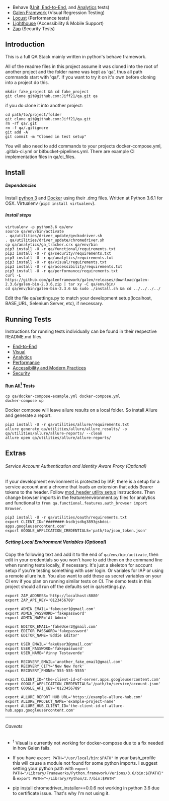* Behave ([Unit, End-to-End](/functional), and [Analytics](/analytics) tests)
* [Galen Framwork](/visual) (Visual Regression Testing)
* [Locust](/performance) (Performance tests)
* [Lighthouse](/accessibility) (Accessibility & Mobile Support)
* [Zap](/security) (Security Tests)


## Introduction

This is a full QA Stack mainly written in python's behave framework.

All of the readme files in this project assume it was cloned into the root of another project and the folder name was kept as 'qa', thus all path commands start with 'qa/'. If you want to try it on it's own before cloning into a project do this.
```
mkdir fake_project && cd fake_project
git clone git@github.com:Jiff21/qa.git qa
```
if you do clone it  into another project:
```
cd path/to/project/folder
git clone git@github.com:Jiff21/qa.git
rm -rf qa/.git
rm -f qa/.gitignore
git add -A
git commit -m "Cloned in test setup"
```

You will also need to add commands to your projects docker-compose.yml, .gitlab-ci.yml or bitbucket-pipelines.yml. There are example CI implementation files in qa/ci_files.


## Install
##### Dependancies
Install [python 3](https://www.python.org/downloads/) and [Docker](https://store.docker.com/editions/community/docker-ce-desktop-mac) using their .dmg files. Written at Python 3.6.1 for OSX. Virtualenv (`pip3 install virtualenv`).

##### Install steps
```
virtualenv -p python3.6 qa/env
source qa/env/bin/activate
. qa/utilities/driver_update/geckodriver.sh
. qa/utilities/driver_update/chromedriver.sh
cp qa/analytics/ga_tracker.crx qa/env/bin
pip3 install -U -r qa/functional/requirements.txt
pip3 install -U -r qa/security/requirements.txt
pip3 install -U -r qa/analytics/requirements.txt
pip3 install -U -r qa/visual/requirements.txt
pip3 install -U -r qa/accessibility/requirements.txt
pip3 install -U -r qa/performance/requirements.txt
curl -L https://github.com/galenframework/galen/releases/download/galen-2.3.6/galen-bin-2.3.6.zip | tar xy -C qa/env/bin/
cd qa/env/bin/galen-bin-2.3.6 && sudo ./install.sh && cd ../../../../
```


Edit the file qa/settings.py to match your development setup(localhost, BASE_URL, Selenium Server, etc), if necessary.


## Running Tests
Instructions for running tests individually can be found in their respective README.md files.
* [End-to-End](/functional#running-tests)
* [Visual](/visual#running-tests)
* [Analytics](/analytics#running-tests)
* [Performance](/performance#running-tests)
* [Accessibility and Modern Practices](/accessibility#running-tests)
* [Security](/security#running-tests)

#### Run All[<sup>1</sup>](#caveats) Tests
```
cp qa/docker-compose-example.yml docker-compose.yml
docker-compose up
```

Docker compose will leave allure results on a local folder. So install Allure and generate a report.
```
pip3 install -U -r qa/utilities/allure/requirements.txt
allure generate qa/utilities/allure/allure_results/ -o qa/utilities/allure/allure-reports/ --clean
allure open qa/utilities/allure/allure-reports/
```

## Extras

###### Service Account Authentication and Identity Aware Proxy (Optional)
If your development environment is protected by IAP, there is a setup for a service account and a chrome that loads an extension that adds Bearer tokens to the header. Follow [mod_header utility setup](utilities/oauth) instructions. Then change browser imports in the feature/environment.py files for analytics and functional to ```from qa.functional.features.auth_browser import Browser```.
```
pip3 install -U -r qa/utilities/oauth/requirements.txt
export CLIENT_ID='########-ksdbjsdkg3893gsbdoi-apps.googleusercontent.com'
export GOOGLE_APPLICATION_CREDENTIALS='path/to/json_token.json'
```


##### Setting Local Environment Variables (Optional)
Copy the following text and add it to the end of ```qa/env/bin/activate```, then edit in your credentials so you won't have to add them on the command line when running tests locally, if necessary. It's just a skeleton for account setup if you're testing something with user login. Or variales for IAP or using a remote allure hub.
You also want to add these as secret variables on your CI env if you plan on running similar tests on CI. The demo tests in this project should all run off the defaults set in qa/settings.py.
```
export ZAP_ADDRESS='http://localhost:8080'
export ZAP_API_KEY='0123456789'

export ADMIN_EMAIL='fakeuser1@gmail.com'
export ADMIN_PASSWORD='fakepassword'
export ADMIN_NAME='Al Admin'

export EDITOR_EMAIL='fakeUser2@gmail.com'
export EDITOR_PASSWORD='fakepassword'
export EDITOR_NAME='Eddie Editor'

export USER_EMAIL='fakeUser3@gmail.com'
export USER_PASSWORD='fakepassword'
export USER_NAME='Vinny Testaverde'

export RECOVERY_EMAIL='another_fake_email@gmail.com'
export RECOVERY_CITY='New New York'
export RECOVERY_PHONE='555-555-5555'

export CLIENT_ID='the-client-id-of-server.apps.googleusercontent.com'
export GOOGLE_APPLICATION_CREDENTIALS='/path/to/service/account.json'
export GOOGLE_API_KEY='0123456789'

export ALLURE_REPORT_HUB_URL='https://example-allure-hub.com'
export ALLURE_PROJECT_NAME='example-project-name'
export ALLURE_HUB_CLIENT_ID='the-client-id-of-allure-hub.apps.googleusercontent.com'

```


---

###### Caveats
* <sup>1</sup> Visual is currently not working for docker-compose due to a fix needed in how Galen fails.

* If you have `export PATH="/usr/local/bin:$PATH"` in your bash_profile this will cause a module not found for some python imports. I suggest setting your python path with `export PATH="/Library/Frameworks/Python.framework/Verions/3.6/bin:${PATH}"` & `export PATH="~/Library/Python/2.7/bin:$PATH"`

* pip install chromedriver_installer==0.0.6 not working in python 3.6 due to certificate issue. That's why I'm not using it.
